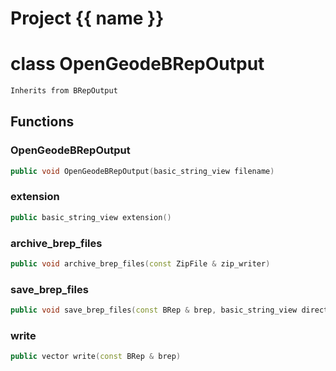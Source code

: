 <script setup>
import {useRoute} from 'vitepress'
const {path} = useRoute()
const tokens = path.split('/')
const words = tokens[2].split('-');
for (let i = 0; i < words.length; i++) {
    words[i] = words[i].charAt(0).toUpperCase() + words[i].slice(1);
    words[i] = words[i].replace('geode', 'Geode')
}
const name = words.join('-');
</script>
# Project {{ name }}

# class OpenGeodeBRepOutput


```cpp
Inherits from BRepOutput
```



## Functions

### OpenGeodeBRepOutput

```cpp
public void OpenGeodeBRepOutput(basic_string_view filename)
```


### extension

```cpp
public basic_string_view extension()
```


### archive_brep_files

```cpp
public void archive_brep_files(const ZipFile & zip_writer)
```


### save_brep_files

```cpp
public void save_brep_files(const BRep & brep, basic_string_view directory)
```


### write

```cpp
public vector write(const BRep & brep)
```




